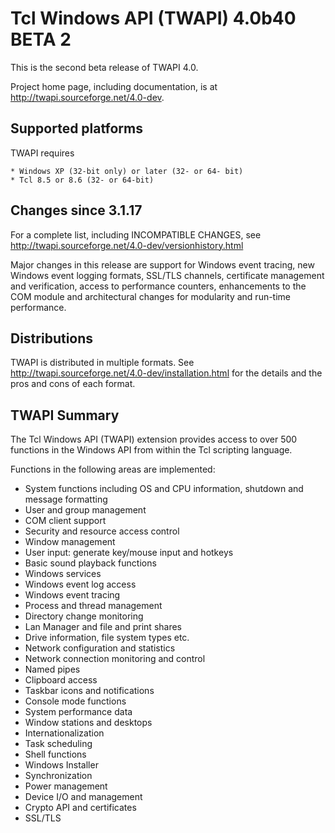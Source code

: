 # Tcl Windows API (TWAPI) 4.0b40 BETA 2

This is the second beta release of TWAPI 4.0.

Project home page, including documentation,
is at http://twapi.sourceforge.net/4.0-dev.

## Supported platforms

TWAPI requires

    * Windows XP (32-bit only) or later (32- or 64- bit)
    * Tcl 8.5 or 8.6 (32- or 64-bit)

## Changes since 3.1.17

For a complete list, including INCOMPATIBLE CHANGES, see 
http://twapi.sourceforge.net/4.0-dev/versionhistory.html

Major changes in this release are support for Windows event tracing,
new Windows event logging formats, SSL/TLS channels,
certificate management and verification, access to
performance counters, enhancements to the COM module and architectural
changes for modularity and run-time performance.

## Distributions

TWAPI is distributed in multiple formats.
See http://twapi.sourceforge.net/4.0-dev/installation.html for the details
and the pros and cons of each format.

## TWAPI Summary

The Tcl Windows API (TWAPI) extension provides
access to over 500 functions in the Windows API
from within the Tcl scripting language.

Functions in the following areas are implemented:

  * System functions including OS and CPU information,
    shutdown and message formatting
  * User and group management
  * COM client support
  * Security and resource access control
  * Window management
  * User input: generate key/mouse input and hotkeys
  * Basic sound playback functions
  * Windows services
  * Windows event log access
  * Windows event tracing
  * Process and thread management
  * Directory change monitoring
  * Lan Manager and file and print shares
  * Drive information, file system types etc.
  * Network configuration and statistics
  * Network connection monitoring and control
  * Named pipes
  * Clipboard access
  * Taskbar icons and notifications
  * Console mode functions
  * System performance data
  * Window stations and desktops
  * Internationalization
  * Task scheduling
  * Shell functions 
  * Windows Installer
  * Synchronization
  * Power management
  * Device I/O and management
  * Crypto API and certificates
  * SSL/TLS
